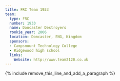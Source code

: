 ```yaml
---
title: FRC Team 1933
team:
  type: FRC
  number: 1933
  name: Doncaster Destroyers
  rookie_year: 2006
  location: Doncaster, ENG, Kingdom
  sponsors:
  - Campsmount Technology College
  - Ridgewood high school
  links:
    Website: http://www.team2120.co.uk
---
```


{% include remove_this_line_and_add_a_paragraph %}